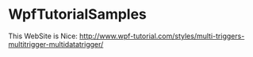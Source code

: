 # WpfTutorialSamples
This WebSite is Nice:
http://www.wpf-tutorial.com/styles/multi-triggers-multitrigger-multidatatrigger/